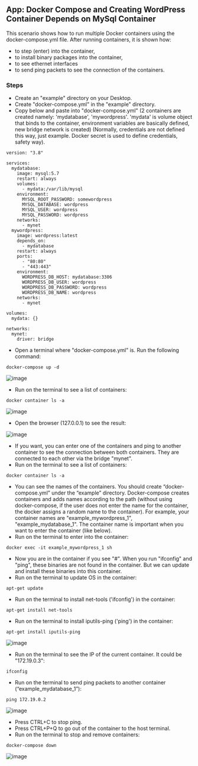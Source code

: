 ## App: Docker Compose and Creating WordPress Container Depends on MySql Container

This scenario shows how to run multiple Docker containers using the docker-compose.yml file. 
After running containers, it is shown how: 
- to step (enter) into the container, 
- to install binary packages into the container, 
- to see ethernet interfaces
- to send ping packets to see the connection of the containers.

### Steps
- Create an "example" directory on your Desktop.
- Create "docker-compose.yml" in the "example" directory.
- Copy below and paste into "docker-compose.yml" (2 containers are created namely: 'mydatabase', 'mywordpress'. 'mydata' is volume object that binds to the container, environment variables are basically defined, new bridge network is created) 
(Normally, credentials are not defined this way, just example. Docker secret is used to define credentials, safety way).

```
version: "3.8"

services:
  mydatabase:
    image: mysql:5.7
    restart: always
    volumes: 
      - mydata:/var/lib/mysql
    environment: 
      MYSQL_ROOT_PASSWORD: somewordpress
      MYSQL_DATABASE: wordpress
      MYSQL_USER: wordpress
      MYSQL_PASSWORD: wordpress
    networks:
      - mynet
  mywordpress:
    image: wordpress:latest
    depends_on: 
      - mydatabase
    restart: always
    ports:
      - "80:80"
      - "443:443"
    environment: 
      WORDPRESS_DB_HOST: mydatabase:3306
      WORDPRESS_DB_USER: wordpress
      WORDPRESS_DB_PASSWORD: wordpress
      WORDPRESS_DB_NAME: wordpress
    networks:
      - mynet
      
volumes:
  mydata: {}
  
networks:
  mynet:
    driver: bridge
```

- Open a terminal where "docker-compose.yml" is. Run the following command:
```
docker-compose up -d
```
![image](https://user-images.githubusercontent.com/10358317/113313590-ae1d2100-930b-11eb-965b-f8638cef16b6.png)

- Run on the terminal to see a list of containers: 
```
docker container ls -a
```
![image](https://user-images.githubusercontent.com/10358317/113410555-00198180-93b4-11eb-8784-8b561b5afb21.png)


- Open the browser (127.0.0.1) to see the result:

![image](https://user-images.githubusercontent.com/10358317/113315210-58e20f00-930d-11eb-972e-67c6885404bb.png)

- If you want, you can enter one of the containers and ping to another container to see the connection between both containers. They are connected to each other via the bridge "mynet".
- Run on the terminal to see a list of containers: 
```
docker container ls -a
```
- You can see the names of the containers. You should create “docker-compose.yml” under the “example” directory. Docker-compose creates containers and adds names according to the path (without using docker-compose, if the user does not enter the name for the container, the docker assigns a random name to the container). For example, your container names are "example_mywordpress_1", "example_mydatabase_1". The container name is important when you want to enter the container (like below).
- Run on the terminal to enter into the container:
```
docker exec -it example_mywordpress_1 sh
```
- Now you are in the container if you see "#". When you run "ifconfig" and "ping", these binaries are not found in the container. But we can update and install these binaries into this container.
- Run on the terminal to update OS in the container:
```
apt-get update
```
- Run on the terminal to install net-tools ('ifconfig') in the container:
```
apt-get install net-tools
```
- Run on the terminal to install iputils-ping ('ping') in the container:
```
apt-get install iputils-ping
```
![image](https://user-images.githubusercontent.com/10358317/113315939-1cfb7980-930e-11eb-8996-f7f23ae87781.png)

- Run on the terminal to see the IP of the current container. It could be "172.19.0.3":
```
ifconfig
```
- Run on the terminal to send ping packets to another container (“example_mydatabase_1”):
```
ping 172.19.0.2
```
![image](https://user-images.githubusercontent.com/10358317/113315708-dad23800-930d-11eb-97a3-4bee7ab1fed1.png)

- Press CTRL+C to stop ping.
- Press CTRL+P+Q to go out of the container to the host terminal.
- Run on the terminal to stop and remove containers:
```
docker-compose down
```
![image](https://user-images.githubusercontent.com/10358317/113316439-9f843900-930e-11eb-8e34-4fce7460eaae.png)

